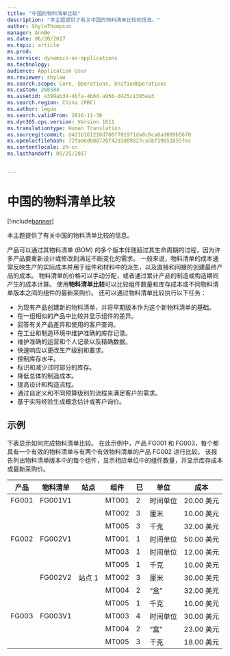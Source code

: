 ```yaml
---
title: "中国的物料清单比较"
description: "本主题提供了有关中国的物料清单比较的信息。"
author: ShylaThompson
manager: AnnBe
ms.date: 06/20/2017
ms.topic: article
ms.prod: 
ms.service: dynamics-ax-applications
ms.technology: 
audience: Application User
ms.reviewer: shylaw
ms.search.scope: Core, Operations, UnifiedOperations
ms.custom: 268584
ms.assetid: e399ab34-4bfa-4b6d-a956-d425c1395ea3
ms.search.region: China (PRC)
ms.author: leguo
ms.search.validFrom: 2016-11-30
ms.dyn365.ops.version: Version 1611
ms.translationtype: Human Translation
ms.sourcegitcommit: d421b161216d700f7819f1da8c0ca8ad089b5670
ms.openlocfilehash: 72faded608726f42d3d09827ca5bf19651855fec
ms.contentlocale: zh-cn
ms.lasthandoff: 05/25/2017


---
```


# <a name="bill-of-materials-comparison-for-china"></a>中国的物料清单比较

[!include[banner](../includes/banner.md)]


本主题提供了有关中国的物料清单比较的信息。

产品可以通过其物料清单 (BOM) 的多个版本伴随超过其生命周期的过程，因为许多产品要重新设计或修改到满足不断变化的需求。 一般来说，物料清单的成本通常反映生产的实际成本并用于组件和材料中的派生，以及直接和间接的创建最终产品的成本。 物料清单的价格可以手动分配，或者通过累计产品的制造或构造期间产生的成本计算。 使用**物料清单比较**可以比较组件数量和库存成本或不同物料清单版本之间的组件的最新采购价。 还可以通过物料清单比较执行以下任务：

-   为现有产品创建新的物料清单，并将早期版本作为这个新物料清单的基础。
-   在一组相似的产品中比较并显示组件的差异。
-   回答有关产品差异和使用的客户查询。
-   在工业和制造环境中维护准确的库存记录。
-   维护准确的运营和个人记录以及精确数据。
-   快速响应以更改生产级别和要求。
-   控制库存水平。
-   标识和减少过时部分的库存。
-   降低总体的制造成本。
-   提高设计和构造流程。
-   通过自定义和不同预算级别的流程来满足客户的需求。
-   基于实际经验生成概念估计或客户询价。

## <a name="example"></a>示例
下表显示如何完成物料清单比较。 在此示例中，产品 FG001 和 FG003，每个都具有一个有效的物料清单与有两个有效物料清单的产品 FG002 进行比较。 该报告列出物料清单版本中的每个组件，显示相应单位中的组件数量，并显示库存成本或最新采购价。

| 产品 | 物料清单     | 站点   | 组件 | 已 | 单位 | 成本      |
|---------|---------|--------|------------|----------|------|-----------|
| FG001   | FG001V1 |        | MT001      | 2        | 时间单位  | 20.00 美元 |
|         |         |        | MT002      | 3        | 厘米   | 10.00 美元 |
|         |         |        | MT005      | 3        | 千克   | 32.00 美元 |
| FG002   | FG002V1 |        | MT001      | 1        | 时间单位  | 50.00 美元 |
|         |         |        | MT003      | 1        | 时间单位  | 12.00 美元 |
|         |         |        | MT005      | 1        | 千克   | 10.00 美元 |
|         | FG002V2 | 站点 1 | MT002      | 3        | 厘米   | 30.00 美元 |
|         |         |        | MT004      | 2        | “盒”  | 32.00 美元 |
|         |         |        | MT005      | 1        | 千克   | 10.00 美元 |
| FG003   | FG003V1 |        | MT003      | 4        | 时间单位  | 30.00 美元 |
|         |         |        | MT004      | 2        | “盒”  | 23.00 美元 |
|         |         |        | MT005      | 3        | 千克   | 18.00 美元 |






